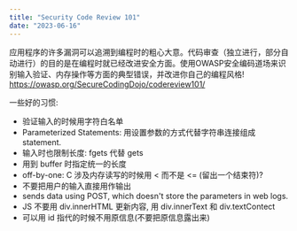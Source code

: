 ```yaml
---
title: "Security Code Review 101"
date: "2023-06-16"
---
```


应用程序的许多漏洞可以追溯到编程时的粗心大意。代码审查（独立进行，部分自动进行）的目的是在编程时就已经改进安全方面。使用OWASP安全编码道场来识别输入验证、内存操作等方面的典型错误，并改进你自己的编程风格!
https://owasp.org/SecureCodingDojo/codereview101/

一些好的习惯:
- 验证输入的时候用字符白名单
- Parameterized Statements: 用设置参数的方式代替字符串连接组成 statement.
- 输入时也限制长度: fgets 代替 gets
- 用到 buffer 时指定统一的长度
- off-by-one: C 涉及内存读写的时候用 < 而不是 <= (留出一个结束符)?
- 不要把用户的输入直接用作输出
- sends data using POST, which doesn't store the parameters in web logs.
- JS 不要用 div.innerHTML 更新内容, 用 div.innerText 和 div.textContect
- 可以用 id 指代的时候不用原信息(不要把原信息露出来)
